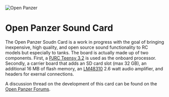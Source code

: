 ![Open Panzer](http://www.openpanzer.org/images/github/soundcard_git_beta.jpg)

# Open Panzer Sound Card
The Open Panzer Soudn Card is a work in progress with the goal of bringing inexpensive, high quality, and open source sound functionality to RC models but especially to tanks. The board is actually made up of two components. First, a [PJRC Teensy 3.2](https://www.pjrc.com/store/teensy32.html) is used as the onboard processor. Secondly, a carrier board that adds an SD card slot (max 32 GB), an additional 16 MB of flash memory, an [LM48310](https://www.digikey.com/product-detail/en/texas-instruments/LM48310SD-NOPB/LM48310SD-NOPBCT-ND/1765468) 2.6 watt audio amplifier, and headers for exernal connections. 

A discussion thread on the development of this card can be found on the [Open Panzer Forums](http://openpanzer.org/forum/index.php?topic=17.0). 
